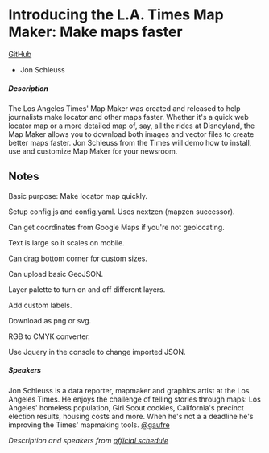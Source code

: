 # Introducing the L.A. Times Map Maker: Make maps faster

[GitHub](http://github.com/datadesk/web-map-maker)

* Jon Schleuss

##### Description

The Los Angeles Times' Map Maker was created and released to help journalists make locator and other maps faster. Whether it's a quick web locator map or a more detailed map of, say, all the rides at Disneyland, the Map Maker allows you to download both images and vector files to create better maps faster. Jon Schleuss from the Times will demo how to install, use and customize Map Maker for your newsroom.

## Notes

Basic purpose: Make locator map quickly.

Setup config.js and config.yaml. Uses nextzen (mapzen successor).

Can get coordinates from Google Maps if you're not geolocating.

Text is large so it scales on mobile.

Can drag bottom corner for custom sizes.

Can upload basic GeoJSON.

Layer palette to turn on and off different layers.

Add custom labels.

Download as png or svg.

RGB to CMYK converter.

Use Jquery in the console to change imported JSON.



##### Speakers

Jon Schleuss is a data reporter, mapmaker and graphics artist at the Los Angeles Times. He enjoys the challenge of telling stories through maps: Los Angeles' homeless population, Girl Scout cookies, California's precinct election results, housing costs and more. When he's not a a deadline he's improving the Times' mapmaking tools. [@gaufre](https://twitter.com/gaufre)

_Description and speakers from [official schedule](https://www.ire.org/events-and-training/event/3189/3604/)_